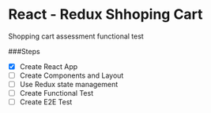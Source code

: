 # React - Redux Shhoping Cart
Shopping cart assessment functional test

###Steps

- [x] Create React App
- [ ] Create Components and Layout
- [ ] Use Redux state management
- [ ] Create Functional Test
- [ ] Create E2E Test